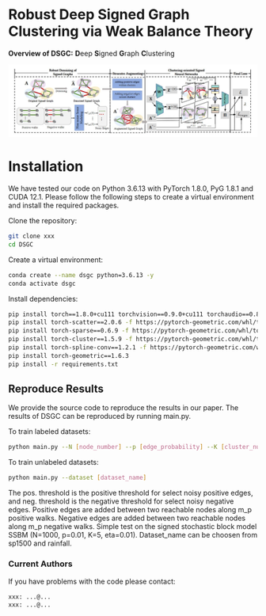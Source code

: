# Robust Deep Signed Graph Clustering via Weak Balance Theory

**Overview of DSGC:** **D**eep **S**igned **G**raph **C**lustering

![image](https://github.com/yaoyaohuanghuang/DSGC/blob/main/IMG/framework_www.jpg)

# Installation
We have tested our code on Python 3.6.13 with PyTorch 1.8.0, PyG 1.8.1 and CUDA 12.1. Please follow the following steps to create a virtual environment and install the required packages.

Clone the repository:
```bash
git clone xxx
cd DSGC
```

Create a virtual environment:
```bash
conda create --name dsgc python=3.6.13 -y
conda activate dsgc
```

Install dependencies:
```bash
pip install torch==1.8.0+cu111 torchvision==0.9.0+cu111 torchaudio==0.8.0 -f https://download.pytorch.org/whl/torch_stable.html
pip install torch-scatter==2.0.6 -f https://pytorch-geometric.com/whl/torch-1.8.0+cu111.html
pip install torch-sparse==0.6.9 -f https://pytorch-geometric.com/whl/torch-1.8.0+cu111.html
pip install torch-cluster==1.5.9 -f https://pytorch-geometric.com/whl/torch-1.8.0+cu111.html
pip install torch-spline-conv==1.2.1 -f https://pytorch-geometric.com/whl/torch-1.8.0+cu111.html
pip install torch-geometric==1.6.3
pip install -r requirements.txt
```
## Reproduce Results
We provide the source code to reproduce the results in our paper. The results of DSGC can be reproduced by running main.py. 

To train labeled datasets:
```bash
python main.py --N [node_number] --p [edge_probability] --K [cluster_number] --eta [flip_probability] --delta_p [pos. threshold] --delta_n [neg. threshold] --m_p [add pos. edges] --m_n [add neg. edges]
```
To train unlabeled datasets:
```bash
python main.py --dataset [dataset_name]
```
The pos. threshold is the positive threshold for select noisy positive edges, and neg. threshold is the negative threshold for select noisy negative edges. Positive edges are added between two reachable nodes along m_p positive walks. Negative edges are added between two reachable nodes along m_p negative walks. Simple test on the signed stochastic block model SSBM (N=1000, p=0.01, K=5, eta=0.01). Dataset_name can be choosen from sp1500 and rainfall.

### Current Authors
If you have problems with the code please contact:
```bash
xxx: ...@...
xxx: ...@...
```
